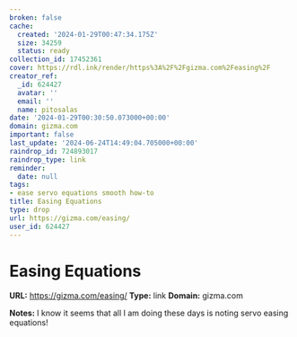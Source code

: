 ```yaml
---
broken: false
cache:
  created: '2024-01-29T00:47:34.175Z'
  size: 34259
  status: ready
collection_id: 17452361
cover: https://rdl.ink/render/https%3A%2F%2Fgizma.com%2Feasing%2F
creator_ref:
  _id: 624427
  avatar: ''
  email: ''
  name: pitosalas
date: '2024-01-29T00:30:50.073000+00:00'
domain: gizma.com
important: false
last_update: '2024-06-24T14:49:04.705000+00:00'
raindrop_id: 724893017
raindrop_type: link
reminder:
  date: null
tags:
- ease servo equations smooth how-to
title: Easing Equations
type: drop
url: https://gizma.com/easing/
user_id: 624427
---
```


# Easing Equations

**URL:** https://gizma.com/easing/
**Type:** link
**Domain:** gizma.com

**Notes:**
I know it seems that all I am doing these days is noting servo easing equations!

